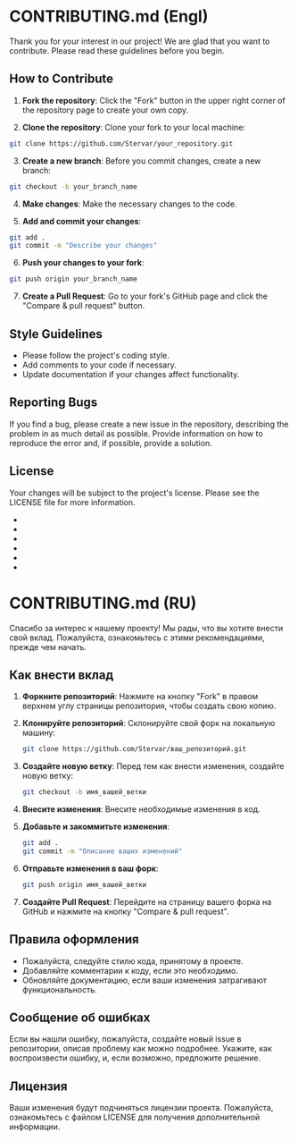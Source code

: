 # CONTRIBUTING.md (Engl)

Thank you for your interest in our project! We are glad that you want to contribute. Please read these guidelines before you begin.

## How to Contribute

1. **Fork the repository**: Click the "Fork" button in the upper right corner of the repository page to create your own copy.

2. **Clone the repository**: Clone your fork to your local machine:
```bash
git clone https://github.com/Stervar/your_repository.git
```
3. **Create a new branch**: Before you commit changes, create a new branch:
```bash
git checkout -b your_branch_name
```
4. **Make changes**: Make the necessary changes to the code.

5. **Add and commit your changes**:
```bash
git add .
git commit -m "Describe your changes"
```
6. **Push your changes to your fork**:
```bash
git push origin your_branch_name
```
7. **Create a Pull Request**: Go to your fork's GitHub page and click the "Compare & pull request" button.

## Style Guidelines
- Please follow the project's coding style.
- Add comments to your code if necessary.
- Update documentation if your changes affect functionality.

## Reporting Bugs
If you find a bug, please create a new issue in the repository, describing the problem in as much detail as possible. Provide information on how to reproduce the error and, if possible, provide a solution.

## License
Your changes will be subject to the project's license. Please see the LICENSE file for more information.

-
-
-
-
-
-


# CONTRIBUTING.md (RU)

Спасибо за интерес к нашему проекту! Мы рады, что вы хотите внести свой вклад. Пожалуйста, ознакомьтесь с этими рекомендациями, прежде чем начать.

## Как внести вклад

1. **Форкните репозиторий**: Нажмите на кнопку "Fork" в правом верхнем углу страницы репозитория, чтобы создать свою копию.

2. **Клонируйте репозиторий**: Склонируйте свой форк на локальную машину:
   ```bash
   git clone https://github.com/Stervar/ваш_репозиторий.git
   ```
3. **Создайте новую ветку**: Перед тем как внести изменения, создайте новую ветку:
   ```bash
   git checkout -b имя_вашей_ветки
   ```
4. **Внесите изменения**: Внесите необходимые изменения в код.

5. **Добавьте и закоммитьте изменения**:
   ```bash
   git add .
   git commit -m "Описание ваших изменений"
   ```
6. **Отправьте изменения в ваш форк**:
   ```bash
   git push origin имя_вашей_ветки
   ```
7. **Создайте Pull Request**: Перейдите на страницу вашего форка на GitHub и нажмите на кнопку "Compare & pull request".

## Правила оформления
- Пожалуйста, следуйте стилю кода, принятому в проекте.
- Добавляйте комментарии к коду, если это необходимо.
- Обновляйте документацию, если ваши изменения затрагивают функциональность.

## Сообщение об ошибках
Если вы нашли ошибку, пожалуйста, создайте новый issue в репозитории, описав проблему как можно подробнее. Укажите, как воспроизвести ошибку, и, если возможно, предложите решение.

## Лицензия
Ваши изменения будут подчиняться лицензии проекта. Пожалуйста, ознакомьтесь с файлом LICENSE для получения дополнительной информации.
